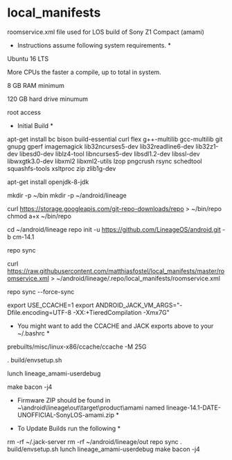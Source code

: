 # local_manifests
roomservice.xml file used for LOS build of Sony Z1 Compact (amami)

* Instructions assume following system requirements. *

Ubuntu 16 LTS

More CPUs the faster a compile, up to total in system.

8 GB RAM minimum

120 GB hard drive minumum

root access

* Initial Build *

apt-get install bc bison build-essential curl flex g++-multilib gcc-multilib git gnupg gperf imagemagick lib32ncurses5-dev lib32readline6-dev lib32z1-dev libesd0-dev liblz4-tool libncurses5-dev libsdl1.2-dev libssl-dev libwxgtk3.0-dev libxml2 libxml2-utils lzop pngcrush rsync schedtool squashfs-tools xsltproc zip zlib1g-dev

apt-get install openjdk-8-jdk

mkdir -p ~/bin
mkdir -p ~/android/lineage

curl https://storage.googleapis.com/git-repo-downloads/repo > ~/bin/repo
chmod a+x ~/bin/repo

cd ~/android/lineage
repo init -u https://github.com/LineageOS/android.git -b cm-14.1

repo sync

curl https://raw.githubusercontent.com/matthiasfostel/local_manifests/master/roomservice.xml > ~/android/lineage/.repo/local_manifests/roomservice.xml

repo sync --force-sync

export USE_CCACHE=1
export ANDROID_JACK_VM_ARGS="-Dfile.encoding=UTF-8 -XX:+TieredCompilation -Xmx7G"

* You might want to add the CCACHE and JACK exports above to your ~/.bashrc *

prebuilts/misc/linux-x86/ccache/ccache -M 25G

. build/envsetup.sh

lunch lineage_amami-userdebug

make bacon -j4

* Firmware ZIP should be found in ~\android\lineage\out\target\product\amami named lineage-14.1-DATE-UNOFFICIAL-SonyLOS-amami.zip *

* To Update Builds run the following *

rm -rf ~/.jack-server
rm -rf ~/android/lineage/out
repo sync
. build/envsetup.sh
lunch lineage_amami-userdebug
make bacon -j4

